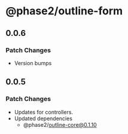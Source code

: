 # @phase2/outline-form

## 0.0.6

### Patch Changes

- Version bumps

## 0.0.5

### Patch Changes

- Updates for controllers.
- Updated dependencies
  - @phase2/outline-core@0.1.10
